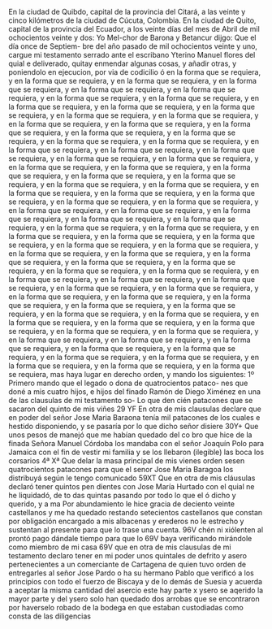 En la ciudad de Quibdo, capital de la provincia del Citará, a las veinte y cinco kilómetros de la ciudad de Cúcuta, Colombia.
En la ciudad de Quito, capital de la provincia del Ecuador, a los veinte días del mes de Abril de mil ochocientos veinte y dos: Yo Mel-chor de Barona y Betancur dijgo: Que el día once de Septiem- bre del año pasado de mil ochocientos veinte y uno, cargue mi
testamento serrado ante el escribano Yterino Manuel flores del
quial e deliverado, quitay enmendar algunas cosas, y añadir otras,
y poniendolo en ejecucion, por via de codicilio ó en la forma que
se requiera, y en la forma que se requiera, y en la forma que se requiera, y en la forma que se requiera, y en la forma que se requiera, y en la forma que se requiera, y en la forma que se requiera, y en la forma que se requiera, y en la forma que se requiera, y en la forma que se requiera, y en la forma que se requiera, y en la forma que se requiera, y en la forma que se requiera, y en la forma que se requiera, y en la forma que se requiera, y en la forma que se requiera, y en la forma que se requiera, y en la forma que se requiera, y en la forma que se requiera, y en la forma que se requiera, y en la forma que se requiera, y en la forma que se requiera, y en la forma que se requiera, y en la forma que se requiera, y en la forma que se requiera, y en la forma que se requiera, y en la forma que se requiera, y en la forma que se requiera, y en la forma que se requiera, y en la forma que se requiera, y en la forma que se requiera, y en la forma que se requiera, y en la forma que se requiera, y en la forma que se requiera, y en la forma que se requiera, y en la forma que se requiera, y en la forma que se requiera, y en la forma que se requiera, y en la forma que se requiera, y en la forma que se requiera, y en la forma que se requiera, y en la forma que se requiera, y en la forma que se requiera, y en la forma que se requiera, y en la forma que se requiera, y en la forma que se requiera, y en la forma que se requiera, y en la forma que se requiera, y en la forma que se requiera, y en la forma que se requiera, y en la forma que se requiera, y en la forma que se requiera, y en la forma que se requiera, y en la forma que se requiera, y en la forma que se requiera, y en la forma que se requiera, y en la forma que se requiera, y en la forma que se requiera, y en la forma que se requiera, y en la forma que se requiera, y en la forma que se requiera, y en la forma que se requiera, y en la forma que se requiera, y en la forma que se requiera, y en la forma que se requiera, y en la forma que se requiera, y en la forma que se requiera, y en la forma que se requiera, y en la forma que se requiera, y en la forma que se requiera, y en la forma que se requiera, y en la forma que se requiera, y en la forma que se requiera, y en la forma que se requiera, y en la forma que se requiera, y en la forma que se requiera, y en la forma que se requiera, y en la forma que se requiera, y en la forma que se requiera, y en la forma que se requiera, y en la forma que se requiera, y en la forma que se requiera, y en la forma que se requiera,
mas haya lugar en derecho orden, y mando los siguientes:
1º Primero mando que el legado o dona de quatrocientos pataco-
nes que doné a mis cuatro hijos, e hijos del finado Ramón de Diego Ximénez en una de las clausulas de mi testamento so-
Lo que den cién patacones que se sacaron del quinto de mis viñes
29 YF En otra de mis clausulas declare que en poder del señor
Jose Maria Baraona tenía mil patacones de los cuales e hestido
disponiendo,
y se pasaría por lo que dicho señor disiere
30Y+ Que unos pesos de manejó que me habían quedado del co
bro que hice de la finada Señora Manuel Córdoba los mandaba
con el señor Joaquín Polo para Jamaica con el fin de vestir
mi familia y se los llebaron (ilegible) las boca los corsarios
4ª Xª Que delar la masa principal de mis vienes orden sesen
quatrocientos patacones para que el senor Jose Maria Baragoa
los
distribuyá
según
le
tengo
comunicado
59XT
Que
en
otra
de
mis
cláusulas
declaró
tener
quintos
pen
dientes
con
Jose
María
Hurtado
con
el
quial
ne
he
liquidadó,
de
to
das
quintas
pasando
por
todo
lo
que
el
ó
dicho
y
querido,
y
a
ma
Por abundamiento le hice gracia de deciento veinte castellanos y me ha quedado restando setecientos castellanos que constan por obligación encargado a mis albacenas y erederos no le estrecho y sustentan al presente para que lo trase una cuenta.
96V
chén ni xiólenten al prontó pago dándale tiempo para que lo
69V
baya verificando mirándole como miembro de mi casa
69V
que en otra de mis clausulas de mi testamento declaro tener
en mi poder unos quintales de defrito y asero pertenecientes a un
comerciante de Cartagena de quien tuvo orden de entregarles al señor Jose Pardo o ha su hermano Pablo que verificó a los principios con todo el fuerzo de Biscaya y de lo demás de Suesia y acuerda a aceptar la misma cantidad del asercio este hay parte
x ysero se aqerido la mayor parte y del ysero solo han quedado dos arrobas que se encontraron por haverselo robado de la bodega en que estaban custodiadas como consta de las diligencias